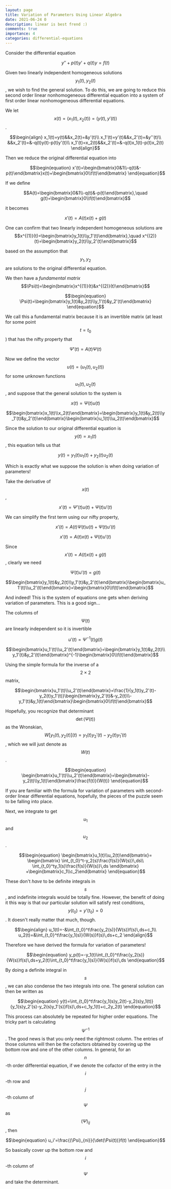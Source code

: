 ```yaml
---
layout: page
title: Variation of Parameters Using Linear Algebra
date: 2021-06-24 0
description: linear is best frend :)
comments: true
importance: 4
categories: differential-equations
---
```


Consider the differential equation

$$\begin{equation}
y''+p(t)y'+q(t)y=f(t)
\end{equation}$$

Given two linearly independent homogeneous solutions $$y_1(t),y_2(t)$$, we wish to find the general solution. To do this, we are going to reduce this second order linear nonhomogeneous differential equation into a system of first order linear nonhomogeneous differential equations.

We let $$x(t)=(x_1(t),x_2(t))=(y(t),y'(t))$$.

$$\begin{align}
x_1(t)=y(t)&&x_2(t)=&y'(t)\\
x_1'(t)=y'(t)&&x_2'(t)=&y''(t)\\
&&x_2'(t)=&-q(t)y(t)-p(t)y'(t)\\
x_1'(t)=x_2(t)&&x_2'(t)=&-q(t)x_1(t)-p(t)x_2(t)
\end{align}$$

Then we reduce the original differential equation into

$$\begin{equation}
x'(t)=\begin{bmatrix}0&1\\-q(t)&-p(t)\end{bmatrix}x(t)+\begin{bmatrix}0\\f(t)\end{bmatrix}
\end{equation}$$

If we define

$$A(t)=\begin{bmatrix}0&1\\-q(t)&-p(t)\end{bmatrix},\quad g(t)=\begin{bmatrix}0\\f(t)\end{bmatrix}$$

it becomes

$$\begin{equation}
x'(t)=A(t)x(t)+g(t)
\end{equation}$$

One can confirm that two linearly independent homogeneous solutions are $$x^{(1)}(t)=\begin{bmatrix}y_1(t)\\y_1'(t)\end{bmatrix},\quad x^{(2)}(t)=\begin{bmatrix}y_2(t)\\y_2'(t)\end{bmatrix}$$

based on the assumption that $$y_1,y_2$$ are solutions to the original differential equation.

We then have a *fundamental matrix* $$\Psi(t)=\begin{bmatrix}x^{(1)}(t)&x^{(2)}(t)\end{bmatrix}$$

$$\begin{equation}
\Psi(t)=\begin{bmatrix}y_1(t)&y_2(t)\\y_1'(t)&y_2'(t)\end{bmatrix}
\end{equation}$$

We call this a fundamental matrix because it is an invertible matrix (at least for some point $$t=t_0$$) that has the nifty property that

$$\begin{equation}
\Psi'(t)=A(t)\Psi(t)
\end{equation}$$

Now we define the vector $$u(t)=(u_1(t),u_2(t))$$ for some unknown functions $$u_1(t),u_2(t)$$, and suppose that the general solution to the system is

$$\begin{equation}
x(t)=\Psi(t)u(t)
\end{equation}$$

$$\begin{bmatrix}x_1(t)\\x_2(t)\end{bmatrix}=\begin{bmatrix}y_1(t)&y_2(t)\\y_1'(t)&y_2'(t)\end{bmatrix}\begin{bmatrix}u_1(t)\\u_2(t)\end{bmatrix}$$

Since the solution to our original differential equation is $$y(t)=x_1(t)$$, this equation tells us that

$$\begin{equation}
y(t)=y_1(t)u_1(t)+y_2(t)u_2(t)
\end{equation}$$

Which is exactly what we suppose the solution is when doing variation of parameters!

Take the derivative of $$x(t)$$,

$$x'(t)=\Psi'(t)u(t)+\Psi(t)u'(t)$$

We can simplify the first term using our nifty property,

$$x'(t)=A(t)\Psi(t)u(t)+\Psi(t)u'(t)$$

$$x'(t)=A(t)x(t)+\Psi(t)u'(t)$$

Since $$x'(t)=A(t)x(t)+g(t)$$, clearly we need

$$\Psi(t)u'(t)=g(t)$$

$$\begin{bmatrix}y_1(t)&y_2(t)\\y_1'(t)&y_2'(t)\end{bmatrix}\begin{bmatrix}u_1'(t)\\u_2'(t)\end{bmatrix}=\begin{bmatrix}0\\f(t)\end{bmatrix}$$

And indeed! This is the system of equations one gets when deriving variation of parameters. This is a good sign...

The columns of $$\Psi(t)$$ are linearly independent so it is invertible

$$\begin{equation}
u'(t)=\Psi^{-1}(t)g(t)
\end{equation}$$

$$\begin{bmatrix}u_1'(t)\\u_2'(t)\end{bmatrix}=\begin{bmatrix}y_1(t)&y_2(t)\\y_1'(t)&y_2'(t)\end{bmatrix}^{-1}\begin{bmatrix}0\\f(t)\end{bmatrix}$$

Using the simple formula for the inverse of a $$2\times 2$$ matrix,

$$\begin{bmatrix}u_1'(t)\\u_2'(t)\end{bmatrix}=\frac{1}{y_1(t)y_2'(t)-y_2(t)y_1'(t)}\begin{bmatrix}y_2'(t)&-y_2(t)\\-y_1'(t)&y_1(t)\end{bmatrix}\begin{bmatrix}0\\f(t)\end{bmatrix}$$

Hopefully, you recognize that determinant $$\det(\Psi(t))$$ as the Wronskian, $$W [ y_1(t),y_2(t) ] (t)=y_1(t)y_2'(t)-y_2(t)y_1'(t)$$, which we will just denote as $$W(t)$$.

$$\begin{equation}
\begin{bmatrix}u_1'(t)\\u_2'(t)\end{bmatrix}=\begin{bmatrix}-y_2(t)\\y_1(t)\end{bmatrix}\frac{f(t)}{W(t)}
\end{equation}$$

If you are familiar with the formula for variation of parameters with second-order linear differential equations, hopefully, the pieces of the puzzle seem to be falling into place.

Next, we integrate to get $$u_1$$ and $$u_2$$.

$$\begin{equation}
\begin{bmatrix}u_1(t)\\u_2(t)\end{bmatrix}=
\begin{bmatrix}
\int_{t_0}^t-y_2(s)\frac{f(s)}{W(s)}\,ds\\
\int_{t_0}^ty_1(s)\frac{f(s)}{W(s)}\,ds
\end{bmatrix}
+\begin{bmatrix}c_1\\c_2\end{bmatrix}
\end{equation}$$

These don't *have* to be definite integrals in $$s$$, and indefinite integrals would be totally fine. However, the benefit of doing it this way is that our particular solution will satisfy rest conditions, $$y(t_0)=y'(t_0)=0$$. It doesn't really matter that much, though.

$$\begin{align}
u_1(t)=-&\int_{t_0}^t\frac{y_2(s)}{W(s)}f(s)\,ds+c_1\\
u_2(t)=&\int_{t_0}^t\frac{y_1(s)}{W(s)}f(s)\,ds+c_2
\end{align}$$

Therefore we have derived the formula for variation of parameters!

$$\begin{equation}
y_p(t)=-y_1(t)\int_{t_0}^t\frac{y_2(s)}{W(s)}f(s)\,ds+y_2(t)\int_{t_0}^t\frac{y_1(s)}{W(s)}f(s)\,ds
\end{equation}$$

By doing a definite integral in $$s$$, we can also condense the two integrals into one. The general solution can then be written as

$$\begin{equation}
y(t)=\int_{t_0}^t\frac{y_1(s)y_2(t)-y_2(s)y_1(t)}{y_1(s)y_2'(s)-y_2(s)y_1'(s)}f(s)\,ds+c_1y_1(t)+c_2y_2(t)
\end{equation}$$

This process can absolutely be repeated for higher order equations. The tricky part is calculating $$\Psi^{-1}$$. The good news is that you only need the rightmost column. The entries of those columns will then be the cofactors obtained by covering up the bottom row and one of the other columns. In general, for an $$n$$-th order differential equation, if we denote the cofactor of the entry in the $$i$$-th row and $$j$$-th column of $$\Psi$$ as $$(\Psi)_{ij}$$, then

$$\begin{equation}
u_i'=\frac{(\Psi)_{ni}}{\det(\Psi(t))}f(t)
\end{equation}$$

So basically cover up the bottom row and $$i$$-th column of $$\Psi$$ and take the determinant.
